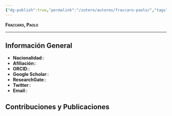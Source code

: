 ```yaml
---
{"dg-publish":true,"permalink":"/zotero/autores/fraccaro-paolo/","tags":["#autor","#researcher"]}
---
```



<span style="font-variant:small-caps; font-weight: bold;"> Fraccaro, Paolo </span>

---


## Información General

- **Nacionalidad**:: 
- **Afiliación**:: 
- **ORCID**:: 
- **Google Scholar**:: 
- **ResearchGate**:: 
- **Twitter**:: 
- **Email**::
  
## Contribuciones y Publicaciones






